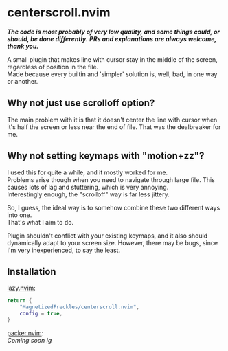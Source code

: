 # centerscroll.nvim

***The code is most probably of very low quality, and some things could, or should, be done differently.***
***PRs and explanations are always welcome, thank you.***

A small plugin that makes line with cursor stay in the middle of the screen, regardless of position in the file.  
Made because every builtin and 'simpler' solution is, well, bad, in one way or another.

## Why not just use scrolloff option?

The main problem with it is that it doesn't center the line with cursor when it's half the screen or less near the end of file.
That was the dealbreaker for me.

## Why not setting keymaps with "motion+zz"?

I used this for quite a while, and it mostly worked for me.  
Problems arise though when you need to navigate through large file.
This causes lots of lag and stuttering, which is very annoying.  
Interestingly enough, the "scrolloff" way is far less jittery.

So, I guess, the ideal way is to somehow combine these two different ways into one.  
That's what I aim to do.

Plugin shouldn't conflict with your existing keymaps, and it also should dynamically adapt to your screen size.
However, there may be bugs, since I'm very inexperienced, to say the least.

## Installation

[lazy.nvim](https://github.com/folke/lazy.nvim):
```lua
return {
    "MagnetizedFreckles/centerscroll.nvim",
    config = true,
}
```

[packer.nvim](https://github.com/wbthomason/packer.nvim):  
*Coming soon ig*

